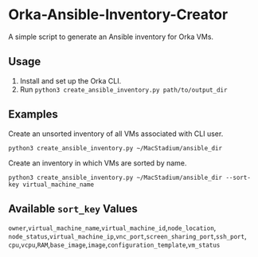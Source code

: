 # Orka-Ansible-Inventory-Creator

A simple script to generate an Ansible inventory for Orka VMs. 

## Usage

1. Install and set up the Orka CLI.
1. Run `python3 create_ansible_inventory.py path/to/output_dir`

## Examples

Create an unsorted inventory of all VMs associated with CLI user.

```
python3 create_ansible_inventory.py ~/MacStadium/ansible_dir
```

Create an inventory in which VMs are sorted by name.

```
python3 create_ansible_inventory.py ~/MacStadium/ansible_dir --sort-key virtual_machine_name
```

## Available `sort_key` Values

`owner`,`virtual_machine_name`,`virtual_machine_id`,`node_location`,
`node_status`,`virtual_machine_ip`,`vnc_port`,`screen_sharing_port`,`ssh_port`,
`cpu`,`vcpu`,`RAM`,`base_image`,`image`,`configuration_template`,`vm_status` 
